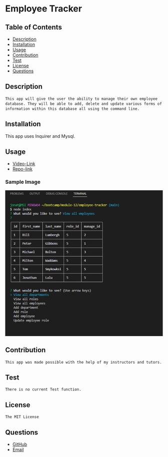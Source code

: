 # Employee Tracker

## Table of Contents
- [Description](#description)
- [Installation](#installation)
- [Usage](#usage)
- [Contribution](#contribution)
- [Test](#test)
- [License](#license)
- [Questions](#questions)

## Description
    This app will give the user the ability to manage their own employee database. They will be able to add, delete and update various forms of information within this database all using the command line.   

## Installation

This app uses Inquirer and Mysql.  

## Usage

- [Video-Link]()
- [Repo-link](https://github.com/Lalu423/note-taker)

### Sample Image

<img src="https://github.com/Lalu423/employee-tracker/blob/main/assets/employee-sample.jpg"/>

## Contribution
    This app was made possible with the help of my instructors and tutors. 

## Test
    There is no current Test function.  

## License
    The MIT License

## Questions
- [GitHub](https://github.com/lalu423)
- [Email](mailto:jonathanlalu@gmail.com)